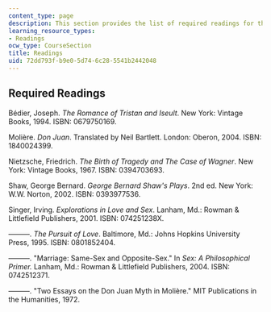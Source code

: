 ```yaml
---
content_type: page
description: This section provides the list of required readings for the course.
learning_resource_types:
- Readings
ocw_type: CourseSection
title: Readings
uid: 72dd793f-b9e0-5d74-6c28-5541b2442048
---
```


Required Readings
-----------------

Bédier, Joseph. _The Romance of Tristan and Iseult_. New York: Vintage Books, 1994. ISBN: 0679750169.

Molière. _Don Juan_. Translated by Neil Bartlett. London: Oberon, 2004. ISBN: 1840024399.

Nietzsche, Friedrich. _The Birth of Tragedy and The Case of Wagner_. New York: Vintage Books, 1967. ISBN: 0394703693.

Shaw, George Bernard. _George Bernard Shaw's Plays_. 2nd ed. New York: W.W. Norton, 2002. ISBN: 0393977536.

Singer, Irving. _Explorations in Love and Sex_. Lanham, Md.: Rowman & Littlefield Publishers, 2001. ISBN: 074251238X.

———. _The Pursuit of Love_. Baltimore, Md.: Johns Hopkins University Press, 1995. ISBN: 0801852404.

———. "Marriage: Same-Sex and Opposite-Sex." In _Sex: A Philosophical Primer._ Lanham, Md.: Rowman & Littlefield Publishers, 2004. ISBN: 0742512371.

———. "Two Essays on the Don Juan Myth in Molière." MIT Publications in the Humanities, 1972.
